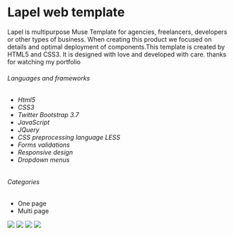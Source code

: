 # Lapel web template

Lapel is multipurpose Muse Template for agencies, freelancers, developers or other types of business. When creating this product we focused on details and optimal deployment of components.This template is created by HTML5 and CSS3. It is designed with love and developed with care. thanks for watching my portfolio

<h6>Languages and frameworks<h6/>

<ul>
 <li>
  Html5
 </li>
  <li>
  CSS3
 </li>
 <li>
  Twitter Bootstrap 3.7
 </li>
 <li>
  JavaScript
 </li>
 <li>
  JQuery
 </li>
 <li>
  CSS preprocessing language LESS
 </li>
 <li>
  Forms validations
 </li>
 <li>
  Responsive design
 </li>
 <li>
  Dropdown menus
 </li> 
</ul>

<h6> Categories </h6>

<ul>
 <li>
  One page 
 </li>
  <li>
  Multi page
 </li>
</ul>

<img src="http://danielpervaiz.com/github/images/lapel-1.png"/>
<img src="http://danielpervaiz.com/github/images/lapel-2.png"/>
<img src="http://danielpervaiz.com/github/images/lapel-3.png"/>
<img src="http://danielpervaiz.com/github/images/lapel-4.png"/>
